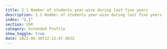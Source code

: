 ```yaml
---
title: 2.1 Number of students year-wise during last five years
description: 2.1 Number of students year-wise during last five years
index: "2.1"
section: SSR
category: Extended Profile
show_toggle: true
date: 2022-06-30T22:12:47.983Z
---
```

